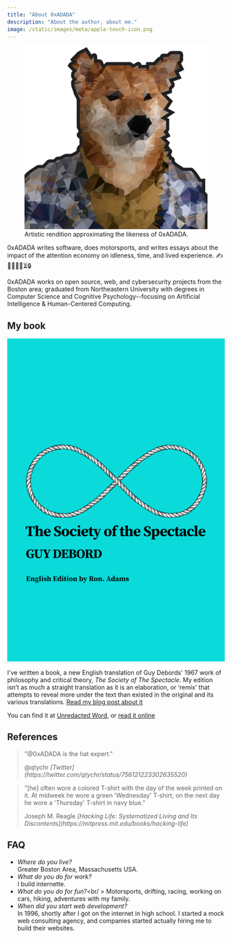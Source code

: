 ```yaml
---
title: "About 0xADADA"
description: "About the author, about me."
image: /static/images/meta/apple-touch-icon.png
---
```


<figure>
  <img style={{borderRadius: '50%', border: '1rem solid #222'}} src="/static/images/meta/avatar.svg" />
  <figcaption>Artistic rendition approximating the likeness of 0xADADA.</figcaption>
</figure>

0xADADA writes software, does motorsports, and writes essays about the impact of the attention economy on idleness, time, and lived experience. ✍️🧑‍💻🔧🚗⏳🔒

0xADADA works on open source, web, and cybersecurity projects from the Boston area; graduated from Northeastern
University with degrees in Computer Science and Cognitive Psychology--focusing on Artificial Intelligence &
Human-Centered Computing.

## My book

![Cover design for The Society of the Spectacle](/static/images/2021-04-01-the-society-of-the-spectacle-cover.png)

I've written a book, a new English translation of Guy Debords' 1967 work of philosophy and critical theory,
_The Society of The Spectacle_. My edition isn’t as much a straight translation as it is an elaboration, or
‘remix’ that attempts to reveal more under the text than existed in the original
and its various translations. [Read my blog post about it](/2021/03/27/the-society-of-the-spectacle/)

You can find it at [Unredacted Word](https://unredacted-word.pub/catalog/uw010601-spectacle/), or
[read it online](https://unredacted-word.pub/spectacle/)

## References

> "@0xADADA is the hat expert."
>
> <figcaption>@qtychr <cite>[Twitter](https://twitter.com/qtychr/status/756121223302635520)</cite></figcaption>

> "[he] often wore a colored T-shirt with the day of the week printed on
> it. At midweek he wore a green 'Wednesday' T-shirt; on the next day he wore a
> 'Thursday' T-shirt in navy blue."
>
> <figcaption>Joseph M. Reagle <cite>[Hacking Life: Systematized Living and Its Discontents](https://mitpress.mit.edu/books/hacking-life)</cite></figcaption>

## FAQ

- _Where do you live?_<br /> Greater Boston Area, Massachusetts USA.
- _What do you do for work?_<br /> I build internette.
- _What do you do for fun?_<br/ > Motorsports, drifting, racing, working on cars, hiking, adventures with my family.
- _When did you start web development?_<br /> In 1996, shortly after I got on the
  internet in high school. I started a mock web consulting agency, and companies started
  actually hiring me to build their websites.
